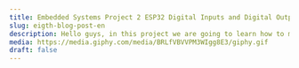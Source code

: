 ```yaml
---
title: Embedded Systems Project 2 ESP32 Digital Inputs and Digital Outputs
slug: eigth-blog-post-en
description: Hello guys, in this project we are going to learn how to make basic digital input output circuit  sPrerequisite Install Arduino IDE for programing ESP 32 and Install the USB to UART port driver sStep by step on setting up Arduino IDE for you PC/Laptop If you guys want to follow along, this are the essential component
media: https://media.giphy.com/media/BRLfVBVVPM3WIgg8E3/giphy.gif
draft: false
---
```

